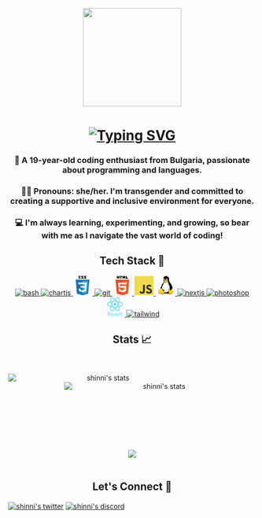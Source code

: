 <div align="center">
  <img src="https://media.giphy.com/media/hvRJCLFzcasrR4ia7z/giphy.gif" width="200" height="200"/>
<h1 align="center">
<a href="https://git.io/typing-svg"><img src="https://readme-typing-svg.herokuapp.com?font=CaskaydiaCove+Nerd+Font&weight=700&size=30&pause=1000&color=FF6E96&center=true&vCenter=true&random=false&width=435&lines=Hey%2C+I'm+Hana+(Shinni)+%F0%9F%8C%9F" alt="Typing SVG" /></a>
</h1>
  <h3 align="center">🩷 A 19-year-old coding enthusiast from Bulgaria, passionate about programming and languages.</h3>
  <h3 align="center">🏳️‍⚧️ Pronouns: she/her. I'm transgender and committed to creating a supportive and inclusive environment for everyone.</h3>
  <h3 align="center">💻 I'm always learning, experimenting, and growing, so bear with me as I navigate the vast world of coding!</h3>
</div>

<h2 align="center">Tech Stack 🚀</h2>
<p align="center">
  <a href="https://www.gnu.org/software/bash/" target="_blank" rel="noreferrer"> <img src="https://i.ibb.co/ZhrfJD0/bash.png" alt="bash" width="40" height="40"/> </a>
  <a href="https://www.chartjs.org" target="_blank" rel="noreferrer"> <img src="https://www.chartjs.org/media/logo-title.svg" alt="chartjs" width="40" height="40"/> </a>
  <a href="https://www.w3schools.com/css/" target="_blank" rel="noreferrer"> <img src="https://raw.githubusercontent.com/devicons/devicon/master/icons/css3/css3-original-wordmark.svg" alt="css3" width="40" height="40"/> </a>
  <a href="https://git-scm.com/" target="_blank" rel="noreferrer"> <img  src="https://www.vectorlogo.zone/logos/git-scm/git-scm-icon.svg" alt="git" width="40" height="40"/> </a>
  <a href="https://www.w3.org/html/" target="_blank" rel="noreferrer"> <img src="https://raw.githubusercontent.com/devicons/devicon/master/icons/html5/html5-original-wordmark.svg" alt="html5" width="40" height="40"/> </a>
  <a href="https://developer.mozilla.org/en-US/docs/Web/JavaScript" target="_blank" rel="noreferrer"> <img src="https://raw.githubusercontent.com/devicons/devicon/master/icons/javascript/javascript-original.svg" alt="javascript" width="40" height="40"/> </a>
  <a href="https://www.linux.org/" target="_blank" rel="noreferrer"> <img src="https://raw.githubusercontent.com/devicons/devicon/master/icons/linux/linux-original.svg" alt="linux" width="40" height="40"/> </a>
  <a href="https://nextjs.org/" target="_blank" rel="noreferrer"> <img src="https://cdn.worldvectorlogo.com/logos/next-js.svg" alt="nextjs" width="40" height="40"/> </a>
  <a href="https://www.photoshop.com/en" target="_blank" rel="noreferrer"> <img src="https://upload.wikimedia.org/wikipedia/commons/thumb/a/af/Adobe_Photoshop_CC_icon.svg/1051px-Adobe_Photoshop_CC_icon.svg.png" alt="photoshop" width="40" height="40"/> </a>
  <a href="https://reactjs.org/" target="_blank" rel="noreferrer"> <img src="https://raw.githubusercontent.com/devicons/devicon/master/icons/react/react-original-wordmark.svg" alt="react" width="40" height="40"/> </a>
  <a href="https://tailwindcss.com/" target="_blank" rel="noreferrer"> <img src="https://www.vectorlogo.zone/logos/tailwindcss/tailwindcss-icon.svg" alt="tailwind" width="40" height="40"/> </a>
</p>


<h2 align="center">Stats 📈</h2>
<br>
<p align="center">
<div align="center">
  <a href="https://github.com/ShinniUwU">
    <img align="left" width=390 src="https://github-readme-stats.vercel.app/api?username=shinniuwu&show_icons=true&count_private=true&hide=issues,contribs&theme=dracula&hide_border=true&bg_color=00000000" alt="shinni's stats" />
  </a>
  <a href="https://github.com/ShinniUwU">
    <img align="right" width=390 src="https://github-readme-streak-stats.herokuapp.com/?user=shinniuwu&show_icons=true&theme=dracula&background=FFFFFF00&count_private=true&hide_border=true" alt="shinni's stats" />
  </a>
</div>
  <br><br><br><br><br><br><br><br><br>
 <div align=center>
<a href="https://github.com/anuraghazra/github-readme-stats">
      <img height=200 align="center" src="https://github-readme-stats.vercel.app/api/top-langs/?username=shinniuwu&count_private=true&hide=c%23,tex,Mathematica&title_color=61dafb&text_color=ffffff&icon_color=61dafb&bg_color=00000000&langs_count=8&layout=compact&hide_border=true&size_weight=0.5&count_weight=0.5" />
    </a>
  </div>
<br>


</p>

<h2 align="center">Let's Connect 🤝</h2>
<p align="center">


  <a href="https://twitter.com/shinnioffical" target="blank"><img align="center" src="https://raw.githubusercontent.com/rahuldkjain/github-profile-readme-generator/master/src/images/icons/Social/twitter.svg" alt="shinni's twitter" height="30" width="40" /></a>
  <a href="https://discord.com/users/310773553102585856" target="blank"><img align="center" src="https://raw.githubusercontent.com/rahuldkjain/github-profile-readme-generator/master/src/images/icons/Social/discord.svg" alt="shinni's discord" height="30" width="40" /></a>
</p>
